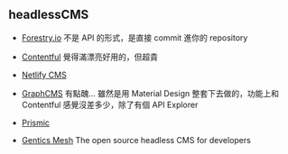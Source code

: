 
## headlessCMS

- [Forestry.io](https://forestry.io/) 不是 API 的形式，是直接 commit 進你的 repository

- [Contentful](https://www.contentful.com/) 覺得滿漂亮好用的，但超貴
  
- [Netlify CMS](https://www.netlifycms.org/)

- [GraphCMS](https://graphcms.com/) 有點醜... 雖然是用 Material Design 整套下去做的，功能上和 Contentful 感覺沒差多少，除了有個 API Explorer

- [Prismic](https://prismic.io/)

- [Gentics Mesh](https://github.com/gentics/mesh) The open source headless CMS for developers

##
